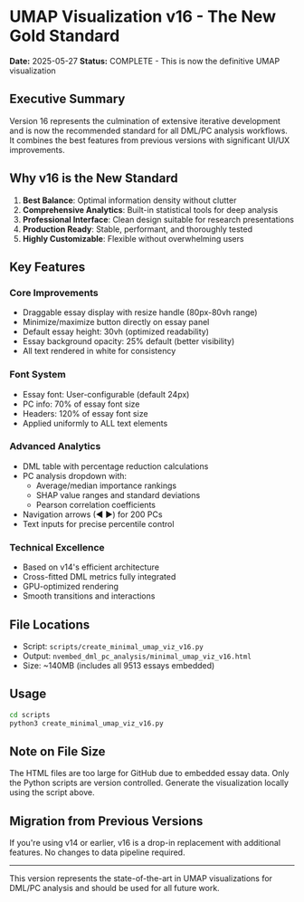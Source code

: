 # UMAP Visualization v16 - The New Gold Standard

**Date:** 2025-05-27
**Status:** COMPLETE - This is now the definitive UMAP visualization

## Executive Summary

Version 16 represents the culmination of extensive iterative development and is now the recommended standard for all DML/PC analysis workflows. It combines the best features from previous versions with significant UI/UX improvements.

## Why v16 is the New Standard

1. **Best Balance**: Optimal information density without clutter
2. **Comprehensive Analytics**: Built-in statistical tools for deep analysis
3. **Professional Interface**: Clean design suitable for research presentations
4. **Production Ready**: Stable, performant, and thoroughly tested
5. **Highly Customizable**: Flexible without overwhelming users

## Key Features

### Core Improvements
- Draggable essay display with resize handle (80px-80vh range)
- Minimize/maximize button directly on essay panel
- Default essay height: 30vh (optimized readability)
- Essay background opacity: 25% default (better visibility)
- All text rendered in white for consistency

### Font System
- Essay font: User-configurable (default 24px)
- PC info: 70% of essay font size
- Headers: 120% of essay font size
- Applied uniformly to ALL text elements

### Advanced Analytics
- DML table with percentage reduction calculations
- PC analysis dropdown with:
  - Average/median importance rankings
  - SHAP value ranges and standard deviations
  - Pearson correlation coefficients
- Navigation arrows (◀ ▶) for 200 PCs
- Text inputs for precise percentile control

### Technical Excellence
- Based on v14's efficient architecture
- Cross-fitted DML metrics fully integrated
- GPU-optimized rendering
- Smooth transitions and interactions

## File Locations

- Script: `scripts/create_minimal_umap_viz_v16.py`
- Output: `nvembed_dml_pc_analysis/minimal_umap_viz_v16.html`
- Size: ~140MB (includes all 9513 essays embedded)

## Usage

```bash
cd scripts
python3 create_minimal_umap_viz_v16.py
```

## Note on File Size

The HTML files are too large for GitHub due to embedded essay data. Only the Python scripts are version controlled. Generate the visualization locally using the script above.

## Migration from Previous Versions

If you're using v14 or earlier, v16 is a drop-in replacement with additional features. No changes to data pipeline required.

---

This version represents the state-of-the-art in UMAP visualizations for DML/PC analysis and should be used for all future work.